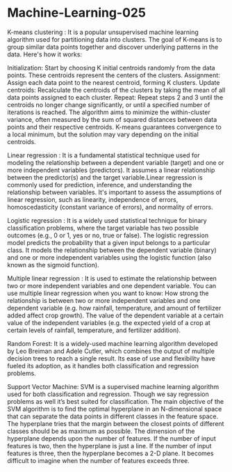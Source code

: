 # Machine-Learning-025



K-means clustering :
It is a popular unsupervised machine learning algorithm used for partitioning data into clusters. The goal of K-means is to group similar data points together and discover underlying patterns in the data. Here's how it works:

Initialization: Start by choosing K initial centroids randomly from the data points. These centroids represent the centers of the clusters.
Assignment: Assign each data point to the nearest centroid, forming K clusters.
Update centroids: Recalculate the centroids of the clusters by taking the mean of all data points assigned to each cluster.
Repeat: Repeat steps 2 and 3 until the centroids no longer change significantly, or until a specified number of iterations is reached.
The algorithm aims to minimize the within-cluster variance, often measured by the sum of squared distances between data points and their respective centroids. K-means guarantees convergence to a local minimum, but the solution may vary depending on the initial centroids.


Linear regression :
It is a fundamental statistical technique used for modeling the relationship between a dependent variable (target) and one or more independent variables (predictors). It assumes a linear relationship between the predictor(s) and the target variable.Linear regression is commonly used for prediction, inference, and understanding the relationship between variables. It's important to assess the assumptions of linear regression, such as linearity, independence of errors, homoscedasticity (constant variance of errors), and normality of errors.


Logistic regression :
It is a widely used statistical technique for binary classification problems, where the target variable has two possible outcomes (e.g., 0 or 1, yes or no, true or false).
The logistic regression model predicts the probability that a given input belongs to a particular class. It models the relationship between the dependent variable (binary) and one or more independent variables using the logistic function (also known as the sigmoid function).


Multiple linear regression :
It is used to estimate the relationship between two or more independent variables and one dependent variable. You can use multiple linear regression when you want to know:
How strong the relationship is between two or more independent variables and one dependent variable (e.g. how rainfall, temperature, and amount of fertilizer added affect crop growth).
The value of the dependent variable at a certain value of the independent variables (e.g. the expected yield of a crop at certain levels of rainfall, temperature, and fertilizer addition).


Random Forest:
It is a widely-used machine learning algorithm developed by Leo Breiman and Adele Cutler, which combines the output of multiple decision trees to reach a single result. Its ease of use and flexibility have fueled its adoption, as it handles both classification and regression problems.


Support Vector Machine:
SVM is a supervised machine learning algorithm used for both classification and regression. Though we say regression problems as well it’s best suited for classification. The main objective of the SVM algorithm is to find the optimal hyperplane in an N-dimensional space that can separate the data points in different classes in the feature space. The hyperplane tries that the margin between the closest points of different classes should be as maximum as possible. The dimension of the hyperplane depends upon the number of features. If the number of input features is two, then the hyperplane is just a line. If the number of input features is three, then the hyperplane becomes a 2-D plane. It becomes difficult to imagine when the number of features exceeds three. 
